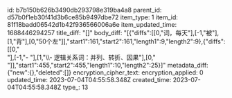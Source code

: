 id: b7b150b626b3490db293798e319ba4a8
parent_id: d57b0f1eb30f41d3b6ce85b9497dbe72
item_type: 1
item_id: 81f18badd06542d1b42f936566006a6e
item_updated_time: 1688446294257
title_diff: "[]"
body_diff: "[{\"diffs\":[[0,\"词，每天\"],[-1,\"被\"],[1,\"背\"],[0,\"50个左\"]],\"start1\":161,\"start2\":161,\"length1\":9,\"length2\":9},{\"diffs\":[[0,\"<br>\"],[-1,\"- \"],[1,\"\\\\- 逻辑关系词：并列、转折、因果\"],[0,\"<br>\"]],\"start1\":455,\"start2\":455,\"length1\":10,\"length2\":25}]"
metadata_diff: {"new":{},"deleted":[]}
encryption_cipher_text: 
encryption_applied: 0
updated_time: 2023-07-04T04:55:58.348Z
created_time: 2023-07-04T04:55:58.348Z
type_: 13